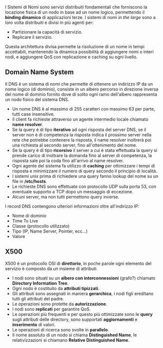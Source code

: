 I Sistemi di Nomi sono servizi distribuiti fondamentali che forniscono la locazione fisica di un nodo in base ad un nome logico, permettendo il **binding dinamico** di applicazioni terze.
I sistemi di nomi *in the large* sono a loro volta distribuiti e divisi in più agenti per:
* Partizionare la capacità di servizio.
* Replicare il servizio.

Questa architettura divisa permette la risoluzione di un nome in tempi accettabili, mantenendo la dinamica possibilità di aggiungere nomi o interi nodi, e aggiungere QoS con replicazione e caching su ogni livello.
## Domain Name System
Il DNS è un sistema di nomi che permette di ottenere un indirizzo IP da un nome logico (di dominio), consiste in un albero percorso in direzione inversa del nome di dominio fornito dove di solito ogni ramo dell'albero rappresenta un nodo fisico del sistema DNS.
* Un nome DNS è al massimo di 255 caratteri con massimo 63 per parte, tutti case insensitive.
* Il client fa richieste attraverso un agente intermedio locale chiamato **name resolver**.
* Se la query è di tipo **iterativo** ad ogni risposta del server DNS, se il server non è di competenza la risposta indica il prossimo server nella rete che potrebbe contenere la risposta, il name resolver inoltrerà poi una richiesta al secondo server, fino all'ottenimento del nome.
* Se la query è di tipo **ricorsivo** il server a cui è stata effettuata la query si prende carico di inoltrare la domanda fino al server di competenza, la risposta sale poi la coda fino all'arrivo al name resolver.
* Ogni agente del sistema fa utilizzo di **caching** per ottimizzare i tempi di risposta e minimizzare il numero di query secondo il principio di località.
* I sistemi unix prima di richiedere una query fanno lookup del nome su un file in **/etc/hosts**.
* Le richieste DNS sono effettuate con protocollo UDP sulla porta 53, con eventuale supporto a TCP dopo un messaggio di eccezione.
* Alcuni server, ma non tutti permettono query inverse.

I record DNS contengono ulteriori informazioni oltre all'indirizzo IP:
* Nome di dominio
* Time To Live
* Classe (protocollo utilizzato)
* Tipo (IP, Name Server, Pointer, ecc...)
* Valore
## X500
X500 è un protocollo OSI di **direttorio**, in poche parole ogni elemento del servizio è composto da un insieme di attributi.
* I nodi sono situati su un **albero con interconnessioni** (grafo?) chiamato **Directory Information Tree**.
* Ogni nodo è costituito da **attributi tipizzati**.
* Gli attributi sono assegnati in maniera **gerarchica**, i nodi figli ereditano tutti gli attributi del padre.
* Le operazioni sono protette da **autorizzazione**.
* I nodi sono **replicati** per garantire QoS.
* Le operazioni più frequenti e per questo più ottimizzate sono le **query** sugli attributi delle directory, sono supportati **aggiornamenti** e **inserimento** di valori.
* Le operazioni di ricerca sono svolte in **parallelo**.
* Il nome assoluto di un nodo si chiama **Distinguished Name**, le relativizzazioni si chiamano **Relative Distinguished Name**.